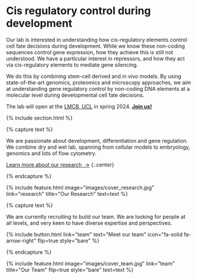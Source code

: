 ---
---

# Cis regulatory control during development

Our lab is interested in understanding how cis-regulatory elements control cell fate decisions during development. While we know these non-coding sequences control gene expression, how they achieve this is still not understood. We have a particular interest in repressors, and how they act via cis-regulatory elements to mediate gene silencing.
 
We do this by combining stem-cell derived and in vivo models. By using state-of-the-art genomics, proteomics and microscopy approaches, we aim at understanding gene regulatory control by non-coding DNA elements at a molecular level during developmental cell fate decisions.

The lab will open at the [LMCB, UCL](https://www.ucl.ac.uk/lmcb/lmcb-ucl) in spring 2024. [**Join us!**](/recruitment)

{% include section.html %}

{% capture text %}

We are passionate about development, differentiation and gene regulation. We combine dry and wet lab, spanning from cellular models to embryology, genomics and lots of flow cytometry.

[Learn more about our research &nbsp;→](research)
{:.center}

<!---
{%
  include button.html
  link="research"
  text="Learn more about our research"
  icon="fa-solid fa-arrow-right"
  flip=true
  style="bare"
%}
--->

{% endcapture %}

{%
  include feature.html
  image="images/cover_research.jpg"
  link="research"
  title="Our Research"
  text=text
%}


{% capture text %}

We are currently recruiting to build our team. We are looking for people at all levels, and very keen to have diverse expertise and perspectives.

{%
  include button.html
  link="team"
  text="Meet our team"
  icon="fa-solid fa-arrow-right"
  flip=true
  style="bare"
%}

{% endcapture %}

{%
  include feature.html
  image="images/cover_team.jpg"
  link="team"
  title="Our Team"
  flip=true
  style="bare"
  text=text
%}
